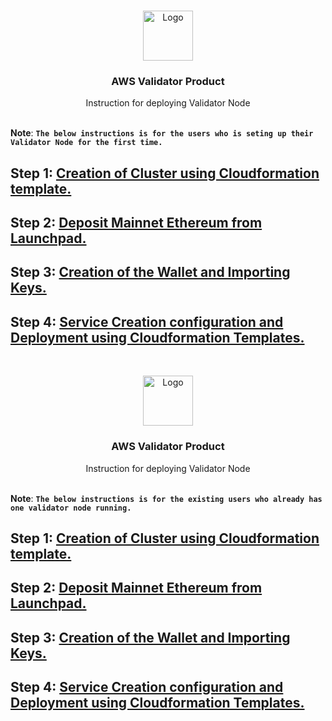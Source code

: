 

<br />
<p align="center">
  <a href="https://www.launchnodes.com/">
    <img src="https://logo-public.s3.us-east-2.amazonaws.com/app+icon.png" alt="Logo" width="80" height="80">
  </a>

  <h3 align="center">AWS Validator Product</h3>

  <p align="center">
    Instruction for deploying Validator Node
    <br />
   <br />
    
  </p>
</p>

**Note**: **`The below instructions is for the users who is seting up their Validator Node for the first time.`**

## Step 1: [Creation of Cluster using Cloudformation template.](https://github.com/launchnodes/ValidatorNodeProduct/blob/main/Docs/ClusterCreationReadme.md)


## Step 2: [Deposit Mainnet Ethereum from Launchpad.](https://github.com/launchnodes/ValidatorNodeProduct/blob/main/Docs/DepositEthereumReadme.md)

## Step 3: [Creation of the Wallet and Importing Keys.](https://github.com/launchnodes/ValidatorNodeProduct/blob/main/Scripts/README.md)
## Step 4: [Service Creation configuration and Deployment using Cloudformation Templates.](https://github.com/launchnodes/ValidatorNodeProduct/blob/main/Docs/NodeCreationReadme.md)



<br />
<p align="center">
  <a href="https://www.launchnodes.com/">
    <img src="https://logo-public.s3.us-east-2.amazonaws.com/app+icon.png" alt="Logo" width="80" height="80">
  </a>

  <h3 align="center">AWS Validator Product</h3>

  <p align="center">
    Instruction for deploying Validator Node
    <br />
   <br />
    
  </p>
</p>

**Note**: **`The below instructions is for the existing users who already has one validator node running.`**

## Step 1: [Creation of Cluster using Cloudformation template.](https://github.com/launchnodes/ValidatorNodeProduct/blob/main/Docs/ExistingUser_ClusterCreationReadme.md)


## Step 2: [Deposit Mainnet Ethereum from Launchpad.](https://github.com/launchnodes/ValidatorNodeProduct/blob/main/Docs/DepositEthereumReadme.md)

## Step 3: [Creation of the Wallet and Importing Keys.](https://github.com/launchnodes/ValidatorNodeProduct/blob/main/Scripts/README.md)
## Step 4: [Service Creation configuration and Deployment using Cloudformation Templates.](https://github.com/launchnodes/ValidatorNodeProduct/blob/main/Docs/ExistingUser_NodeCreationReadme.md)



